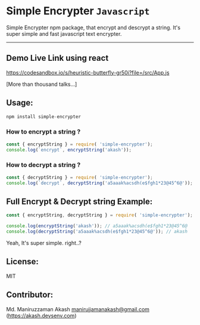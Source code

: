# Simple Encrypter `Javascript`

Simple Encrypter npm package, that encrypt and descrypt a string. It's super simple and fast javascript text encrypter.

---

## Demo Live Link using react

https://codesandbox.io/s/heuristic-butterfly-gr50i?file=/src/App.js

[More than thousand talks...]


## Usage:
```js
npm install simple-encrypter
```

### How to encrypt a string ?
```js
const { encryptString } = require( 'simple-encrypter');
console.log(`encrypt`, encryptString('akash'));

```

### How to decrypt a string ?
```js
const { decryptString } = require( 'simple-encrypter');
console.log(`decrypt`, decryptString('a5aaak%acsdh(e$fgh1*23@45^6@'));
```

## Full Encrypt & Decrypt string Example:

```js
const { encryptString, decryptString } = require( 'simple-encrypter');

console.log(encryptString('akash')); // a5aaak%acsdh(e$fgh1*23@45^6@
console.log(decryptString('a5aaak%acsdh(e$fgh1*23@45^6@')); // akash

```

Yeah, It's super simple. right..?

## License:
MIT

## Contributor:
Md. Maniruzzaman Akash <manirujjamanakash@gmail.com> (https://akash.devsenv.com)
